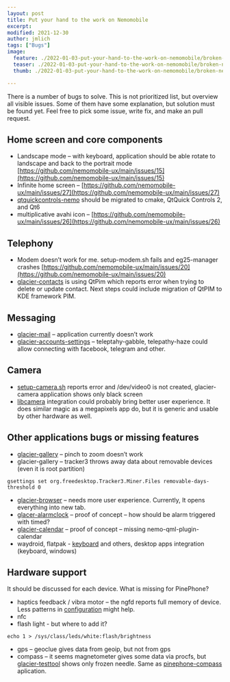 ```yaml
---
layout: post
title: Put your hand to the work on Nemomobile
excerpt:
modified: 2021-12-30
author: jmlich
tags: ["Bugs"]
image:
  feature: ./2022-01-03-put-your-hand-to-the-work-on-nemomobile/broken-nemo.jpg
  teaser: ./2022-01-03-put-your-hand-to-the-work-on-nemomobile/broken-nemo.jpg
  thumb: ./2022-01-03-put-your-hand-to-the-work-on-nemomobile/broken-nemo.jpg

---
```


There is a number of bugs to solve. This is not prioritized list, but overview all visible issues. Some of them have some explanation, but solution must be found yet. Feel free to pick some issue, write fix, and make an pull request.

## Home screen and core components

* Landscape mode – with keyboard, application should be able rotate to landscape and back to the portrait mode [https://github.com/nemomobile-ux/main/issues/15](https://github.com/nemomobile-ux/main/issues/15)
* Infinite home screen – [https://github.com/nemomobile-ux/main/issues/27](https://github.com/nemomobile-ux/main/issues/27)
* [qtquickcontrols-nemo](https://github.com/nemomobile-ux/qtquickcontrols-nemo) should be migrated to cmake, QtQuick Controls 2, and Qt6
* multiplicative avahi icon – [https://github.com/nemomobile-ux/main/issues/26](https://github.com/nemomobile-ux/main/issues/26)

## Telephony

* Modem doesn’t work for me. setup-modem.sh fails and eg25-manager crashes
  [https://github.com/nemomobile-ux/main/issues/20](https://github.com/nemomobile-ux/main/issues/20)
* [glacier-contacts](https://github.com/nemomobile-ux/glacier-contacts/) is using QtPim which reports error when trying to delete or update contact. Next steps could include migration of QtPIM to KDE framework PIM.

## Messaging

* [glacier-mail](https://github.com/nemomobile-ux/glacier-mail) – application currently doesn’t work
* [glacier-accounts-settings](https://github.com/jmlich/glacier-settings-accounts) – teleptahy-gabble, telepathy-haze could allow connecting with facebook, telegram and other.

## Camera

* [setup-camera.sh](https://github.com/neochapay/nemo-device-dont_be_evil/blob/master/sparse/usr/bin/cameras_setup.sh) reports error and /dev/video0 is not created, glacier-camera application shows only black screen
* [libcamera](https://www.libcamera.org/) integration could probably bring better user experience. It does similar magic as a megapixels app do, but it is generic and usable by other hardware as well.

## Other applications bugs or missing features

* [glacier-gallery](https://github.com/nemomobile-ux/glacier-gallery/) – pinch to zoom doesn’t work
* glacier-gallery – tracker3 throws away data about removable devices (even it is root partition)
```
gsettings set org.freedesktop.Tracker3.Miner.Files removable-days-threshold 0
```
* [glacier-browser](https://github.com/nemomobile-ux/glacier-browser) – needs more user experience. Currently, It opens everything into new tab.
* [glacer-alarmclock](https://github.com/jmlich/glacier-alarmclock/) – proof of concept – how should be alarm triggered with timed?
* [glacier-calendar](https://github.com/nemomobile-ux/glacier-calendar/) – proof of concept – missing nemo-qml-plugin-calendar
* waydroid, flatpak - [keyboard](https://github.com/sailfishos-flatpak/pkg-flatpak-maliit-plugin) and others, desktop apps integration (keyboard, windows)

## Hardware support

It should be discussed for each device. What is missing for PinePhone?

* haptics feedback / vibra motor – the ngfd reports full memory of device. Less patterns in [configuration](https://github.com/nemomobile-ux/ngfd-settings-nemo/blob/master/data/plugins.d/ffmemless.ini) might help.
* nfc
* flash light - but where to add it?
```
echo 1 > /sys/class/leds/white:flash/brightness
```
* gps – geoclue gives data from geoip, but not from gps
* compass – it seems magnetometer gives some data via procfs, but [glacier-testtool](https://github.com/nemomobile-ux/glacier-testtool) shows only frozen needle. Same as [pinephone-compass](https://gitlab.com/lgtrombetta/pinephone-compass) aplication.